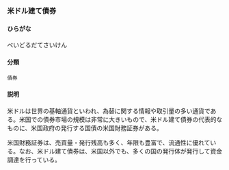 <div style="display:none;">

## [あ行](securities-terms?id=あ行)
## [か行](securities-terms?id=か行)
## [さ行](securities-terms?id=さ行)
## [た行](securities-terms?id=た行)
## [な行](securities-terms?id=な行)
## [は行](securities-terms?id=は行)

</div>

### 米ドル建て債券

#### ひらがな

べいどるだてさいけん

#### 分類

`債券`

#### 説明

米ドルは世界の基軸通貨といわれ、為替に関する情報や取引量の多い通貨である。米国での債券市場の規模は非常に大きいもので、米ドル建て債券の代表的なものに、米国政府の発行する国債の米国財務証券がある。
米国財務証券は、売買量・発行残高も多く、年限も豊富で、流通性に優れている。なお、米ドル建て債券は、米国以外でも、多くの国の発行体が発行して資金調達を行っている。 

<div style="display:none;">

## [ま行](securities-terms?id=ま行)
## [や行](securities-terms?id=や行)
## [ら行](securities-terms?id=ら行)
## [わ行](securities-terms?id=わ行)
## [英数字・記号](securities-terms?id=英数字・記号)

</div>

